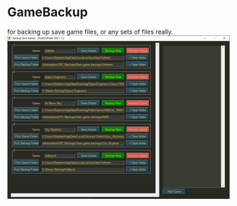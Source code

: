 # GameBackup
for backing up save game files, or any sets of files really.
![alt text](/img.png?raw=true)
